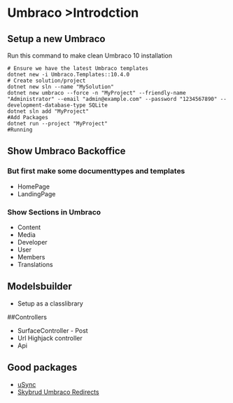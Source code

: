 # Umbraco >Introdction

## Setup a new Umbraco

Run this command to make clean Umbraco 10 installation
```
# Ensure we have the latest Umbraco templates
dotnet new -i Umbraco.Templates::10.4.0
# Create solution/project
dotnet new sln --name "MySolution"
dotnet new umbraco --force -n "MyProject" --friendly-name "Administrator" --email "admin@example.com" --password "1234567890" --development-database-type SQLite
dotnet sln add "MyProject"
#Add Packages
dotnet run --project "MyProject"
#Running
```

## Show Umbraco Backoffice

### But first make some documenttypes and templates
- HomePage
- LandingPage

### Show Sections in Umbraco
- Content
- Media
- Developer
- User
- Members
- Translations

## Modelsbuilder
- Setup as a classlibrary

##Controllers
- SurfaceController - Post
- Url Highjack controller
- Api 

## Good packages
- [uSync](https://marketplace.umbraco.com/package/usync)
- [Skybrud Umbraco Redirects](https://marketplace.umbraco.com/package/skybrud.umbraco.redirects)